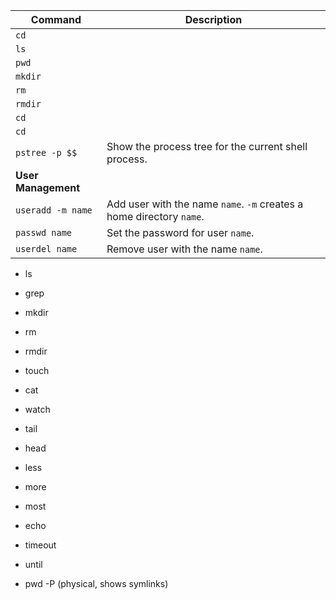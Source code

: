 | Command             | Description                                                          |
|---------------------|----------------------------------------------------------------------|
| `cd`                |                                                                      |
| `ls`                |                                                                      |
| `pwd`               |                                                                      |
| `mkdir`             |                                                                      |
| `rm`                |                                                                      |
| `rmdir`             |                                                                      |
| `cd`                |                                                                      |
| `cd`                |                                                                      |
| `pstree -p $$`      | Show the process tree for the current shell process.                 |
| **User Management** |                                                                      |
| `useradd -m name`   | Add user with the name `name`. `-m` creates a home directory `name`. |
| `passwd name`   | Set the password for user `name`.|
| `userdel name`      | Remove user with the name `name`.                                    |

- ls
- grep
- mkdir
- rm
- rmdir
- touch
- cat
- watch
- tail
- head
- less
- more
- most
- echo

- timeout
- until


- pwd -P (physical, shows symlinks)


